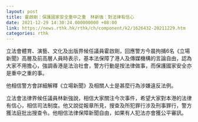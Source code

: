 ```yaml
---
layout: post
title: 霍啟剛：保護國家安全重中之重　林新強：對法律有信心
date: 2021-12-29 14:30:24.000000000 +08:00
link: https://news.rthk.hk/rthk/ch/component/k2/1626432-20211229.htm
categories: rthk
---
```


立法會體育、演藝、文化及出版界候任議員霍啟剛，回應警方今晨拘捕6名《立場新聞》高層及前高層人員時表示，基本法保障了港人及傳媒機構的言論自由，認為大家不用擔心，強調香港是法治社會，警方行動是按法律做事，而保護國家安全亦是重中之重的事。

他相信警方會詳細解釋《立場新聞》及相關人士是甚麼行為涉嫌違反法例。

立法會法律界候任議員林新強說，相信大家關注今次事件，希望大家對本港的法律有信心，相信司法制度。他又說從報章所見，搜查及所犯罪行涉及刑事罪行，警方獲法庭批出搜查令。他相信法律保障新聞自由，如果有人犯法亦會獲公平審訊。
